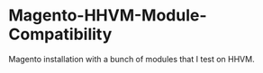 Magento-HHVM-Module-Compatibility
=================================

Magento installation with a bunch of modules that I test on HHVM.
